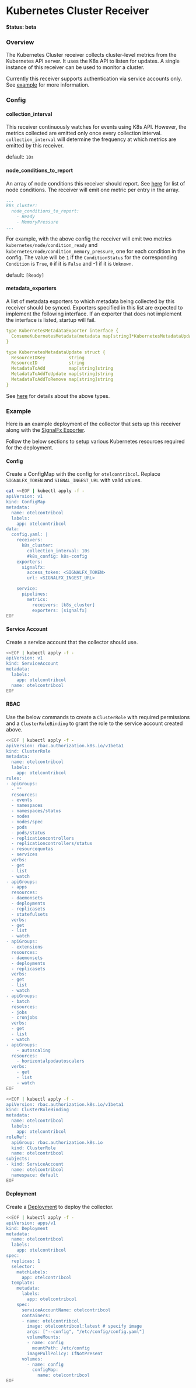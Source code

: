 # Kubernetes Cluster Receiver

**Status: beta**

### Overview

The Kubernetes Cluster receiver collects cluster-level metrics from the Kubernetes 
API server. It uses the K8s API to listen for updates. A single instance of this 
receiver can be used to monitor a cluster.

Currently this receiver supports authentication via service accounts only. See [example](#example) 
for more information.

### Config

#### collection_interval

This receiver continuously watches for events using K8s API. However, the metrics
collected are emitted only once every collection interval. `collection_interval` will
determine the frequency at which metrics are emitted by this receiver.

default: `10s`

#### node_conditions_to_report

An array of node conditions this receiver should report. See [here](https://kubernetes.io/docs/concepts/architecture/nodes/#condition)
for list of node conditions. The receiver will emit one metric per entry in the
array.

```yaml
...
k8s_cluster:
  node_conditions_to_report:
    - Ready
    - MemoryPressure
...
```

For example, with the above config the receiver will emit two metrics
`kubernetes/node/condition_ready` and `kubernetes/node/condition_memory_pressure`, one
for each condition in the config. The value will be `1` if the `ConditionStatus` for the
corresponding `Condition` is `True`, `0` if it is `False` and -1 if it is `Unknown`.


default: `[Ready]`

#### metadata_exporters

A list of metadata exporters to which metadata being collected by this receiver
should be synced. Exporters specified in this list are expected to implement the
following interface. If an exporter that does not implement the interface is listed,
startup will fail.

```yaml
type KubernetesMetadataExporter interface {
  ConsumeKubernetesMetadata(metadata map[string]*KubernetesMetadataUpdate) error
}

type KubernetesMetadataUpdate struct {
  ResourceIDKey         string
  ResourceID            string
  MetadataToAdd         map[string]string
  MetadataToAddToUpdate map[string]string
  MetadataToAddToRemove map[string]string
}
```

See [here](collection/metadata.go) for details about the above types.

### Example

Here is an example deployment of the collector that sets up this receiver along with 
the [SignalFx Exporter](../../exporter/signalfxexporter/README.md).
 
Follow the below sections to setup various Kubernetes resources required for the deployment.

#### Config

Create a ConfigMap with the config for `otelcontribcol`. Replace `SIGNALFX_TOKEN` and `SIGNAL_INGEST_URL` 
with valid values.

```bash
cat <<EOF | kubectl apply -f -
apiVersion: v1
kind: ConfigMap
metadata:
  name: otelcontribcol
  labels:
    app: otelcontribcol
data:
  config.yaml: |
    receivers:
      k8s_cluster:
        collection_interval: 10s
        #k8s_config: k8s-config
    exporters:
      signalfx:
        access_token: <SIGNALFX_TOKEN>
        url: <SIGNALFX_INGEST_URL>

    service:
      pipelines:
        metrics:
          receivers: [k8s_cluster]
          exporters: [signalfx]
EOF
```

#### Service Account

Create a service account that the collector should use.

```bash
<<EOF | kubectl apply -f -
apiVersion: v1
kind: ServiceAccount
metadata:
  labels:
    app: otelcontribcol
  name: otelcontribcol
EOF
```

#### RBAC

Use the below commands to create a `ClusterRole` with required permissions and a 
`ClusterRoleBinding` to grant the role to the service account created above.

```bash
<<EOF | kubectl apply -f -
apiVersion: rbac.authorization.k8s.io/v1beta1
kind: ClusterRole
metadata:
  name: otelcontribcol
  labels:
    app: otelcontribcol
rules:
- apiGroups:
  - ""
  resources:
  - events
  - namespaces
  - namespaces/status
  - nodes
  - nodes/spec
  - pods
  - pods/status
  - replicationcontrollers
  - replicationcontrollers/status
  - resourcequotas
  - services
  verbs:
  - get
  - list
  - watch
- apiGroups:
  - apps
  resources:
  - daemonsets
  - deployments
  - replicasets
  - statefulsets
  verbs:
  - get
  - list
  - watch
- apiGroups:
  - extensions
  resources:
  - daemonsets
  - deployments
  - replicasets
  verbs:
  - get
  - list
  - watch
- apiGroups:
  - batch
  resources:
  - jobs
  - cronjobs
  verbs:
  - get
  - list
  - watch
- apiGroups:
    - autoscaling
  resources:
    - horizontalpodautoscalers
  verbs:
    - get
    - list
    - watch
EOF
```

```bash
<<EOF | kubectl apply -f -
apiVersion: rbac.authorization.k8s.io/v1beta1
kind: ClusterRoleBinding
metadata:
  name: otelcontribcol
  labels:
    app: otelcontribcol
roleRef:
  apiGroup: rbac.authorization.k8s.io
  kind: ClusterRole
  name: otelcontribcol
subjects:
- kind: ServiceAccount
  name: otelcontribcol
  namespace: default
EOF
```

#### Deployment

Create a [Deployment](https://kubernetes.io/docs/concepts/workloads/controllers/deployment/) to deploy the collector.

```bash
<<EOF | kubectl apply -f -
apiVersion: apps/v1
kind: Deployment
metadata:
  name: otelcontribcol
  labels:
    app: otelcontribcol
spec:
  replicas: 1
  selector:
    matchLabels:
      app: otelcontribcol
  template:
    metadata:
      labels:
        app: otelcontribcol
    spec:
      serviceAccountName: otelcontribcol
      containers:
      - name: otelcontribcol
        image: otelcontribcol:latest # specify image
        args: ["--config", "/etc/config/config.yaml"]
        volumeMounts:
        - name: config
          mountPath: /etc/config
        imagePullPolicy: IfNotPresent
      volumes:
        - name: config
          configMap:
            name: otelcontribcol
EOF
```